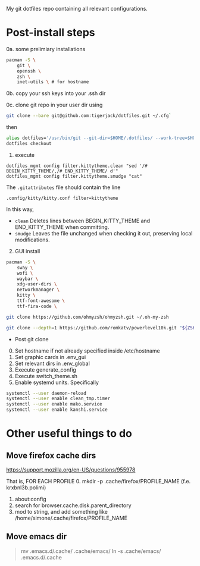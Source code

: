 My git dotfiles repo containing all relevant configurations.

# Post-install steps
0a. some prelimiary installations
```sh
pacman -S \
    git \
    openssh \
    zsh \
    inet-utils \ # for hostname
```
0b. copy your ssh keys into your .ssh dir

0c. clone git repo in your user dir using

```sh
git clone --bare git@github.com:tigerjack/dotfiles.git ~/.cfg`
```

then 
```sh
alias dotfiles='/usr/bin/git --git-dir=$HOME/.dotfiles/ --work-tree=$HOME'
dotfiles checkout
```

1. execute
```
dotfiles_mgmt config filter.kittytheme.clean "sed '/# BEGIN_KITTY_THEME/,/# END_KITTY_THEME/ d'"
dotfiles_mgmt config filter.kittytheme.smudge "cat"
```
The `.gitattributes` file should contain the line
```
.config/kitty/kitty.conf filter=kittytheme
```

In this way,
- `clean` Deletes lines between BEGIN_KITTY_THEME and END_KITTY_THEME when committing.
- `smudge` Leaves the file unchanged when checking it out, preserving local modifications.

2. GUI install

```sh
pacman -S \
    sway \
    wofi \
    waybar \
    xdg-user-dirs \
    networkmanager \
    kitty \
    ttf-font-awesome \
    ttf-fira-code \

git clone https://github.com/ohmyzsh/ohmyzsh.git ~/.oh-my-zsh

git clone --depth=1 https://github.com/romkatv/powerlevel10k.git "${ZSH_CUSTOM:-$HOME/.oh-my-zsh/custom}/themes/powerlevel10k"
```

* Post git clone
0. Set hostname if not already specified inside /etc/hostname
1. Set graphic cards in .env_gui
2. Set relevant dirs in .env_global
3. Execute generate_config
4. Execute switch_theme.sh
5. Enable systemd units. Specifically
```bash
systemctl --user daemon-reload
systemctl --user enable clean_tmp.timer
systemctl --user enable mako.service
systemctl --user enable kanshi.service
```


# Other useful things to do
##  Move firefox cache dirs
https://support.mozilla.org/en-US/questions/955978

That is, FOR EACH PROFILE
0. mkdir -p .cache/firefox/PROFILE_NAME (f.e. krxbnl3b.polimi)
1. about:config
2. search for browser.cache.disk.parent_directory 
3. mod to string, and add something like /home/simone/.cache/firefox/PROFILE_NAME

## Move emacs dir
>mv .emacs.d/.cache/ .cache/emacs/
>ln -s .cache/emacs/ .emacs.d/.cache

